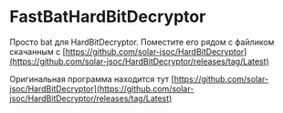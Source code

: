 # FastBatHardBitDecryptor
Просто bat для HardBitDecryptor. Поместите его рядом с файликом скачанным с [https://github.com/solar-jsoc/HardBitDecryptor](https://github.com/solar-jsoc/HardBitDecryptor/releases/tag/Latest)

Оригинальная программа находится тут [https://github.com/solar-jsoc/HardBitDecryptor](https://github.com/solar-jsoc/HardBitDecryptor/releases/tag/Latest)
